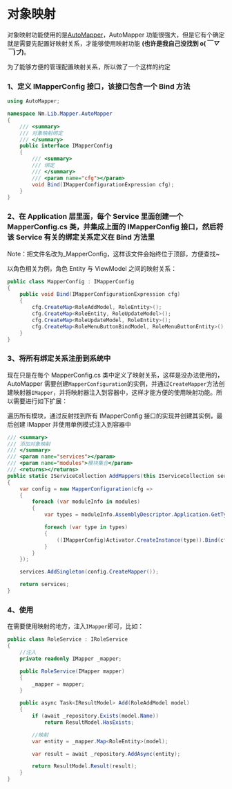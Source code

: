 # 对象映射

对象映射功能使用的是[AutoMapper](http://automapper.org/)，AutoMapper 功能很强大，但是它有个确定就是需要先配置好映射关系，才能够使用映射功能 **(也许是我自己没找到 o(_￣ ▽ ￣_)ブ)**。

为了能够方便的管理配置映射关系，所以做了一个这样的约定

### 1、定义 IMapperConfig 接口，该接口包含一个 Bind 方法

```csharp
using AutoMapper;

namespace Nm.Lib.Mapper.AutoMapper
{
    /// <summary>
    /// 对象映射绑定
    /// </summary>
    public interface IMapperConfig
    {
        /// <summary>
        /// 绑定
        /// </summary>
        /// <param name="cfg"></param>
        void Bind(IMapperConfigurationExpression cfg);
    }
}
```

### 2、在 Application 层里面，每个 Service 里面创建一个 MapperConfig.cs 类，并集成上面的 IMapperConfig 接口，然后将该 Service 有关的绑定关系定义在 Bind 方法里

Note：把文件名改为\_MapperConfig，这样该文件会始终位于顶部，方便查找~

以角色相关为例，角色 Entity 与 ViewModel 之间的映射关系：

```csharp
public class MapperConfig : IMapperConfig
{
    public void Bind(IMapperConfigurationExpression cfg)
    {
        cfg.CreateMap<RoleAddModel, RoleEntity>();
        cfg.CreateMap<RoleEntity, RoleUpdateModel>();
        cfg.CreateMap<RoleUpdateModel, RoleEntity>();
        cfg.CreateMap<RoleMenuButtonBindModel, RoleMenuButtonEntity>();
    }
}
```

### 3、将所有绑定关系注册到系统中

现在只是在每个 MapperConfig.cs 类中定义了映射关系，这样是没办法使用的，AutoMapper 需要创建`MapperConfiguration`的实例，并通过`CreateMapper`方法创建映射器`IMapper`，并将映射器注入到容器中，这样才能方便的使用映射功能。所以需要进行如下扩展：

遍历所有模块，通过反射找到所有 IMapperConfig 接口的实现并创建其实例，最后创建 IMapper 并使用单例模式注入到容器中

```csharp
/// <summary>
/// 添加对象映射
/// </summary>
/// <param name="services"></param>
/// <param name="modules">模块集合</param>
/// <returns></returns>
public static IServiceCollection AddMappers(this IServiceCollection services, IModuleCollection modules)
{
    var config = new MapperConfiguration(cfg =>
    {
        foreach (var moduleInfo in modules)
        {
            var types = moduleInfo.AssemblyDescriptor.Application.GetTypes().Where(t => typeof(IMapperConfig).IsAssignableFrom(t));

            foreach (var type in types)
            {
                ((IMapperConfig)Activator.CreateInstance(type)).Bind(cfg);
            }
        }
    });

    services.AddSingleton(config.CreateMapper());

    return services;
}
```

### 4、使用

在需要使用映射的地方，注入`IMapper`即可，比如：

```csharp
public class RoleService : IRoleService
{
    //注入
    private readonly IMapper _mapper;

    public RoleService(IMapper mapper)
    {
        _mapper = mapper;
    }

    public async Task<IResultModel> Add(RoleAddModel model)
    {
        if (await _repository.Exists(model.Name))
            return ResultModel.HasExists;

        //映射
        var entity = _mapper.Map<RoleEntity>(model);

        var result = await _repository.AddAsync(entity);

        return ResultModel.Result(result);
    }
}

```
